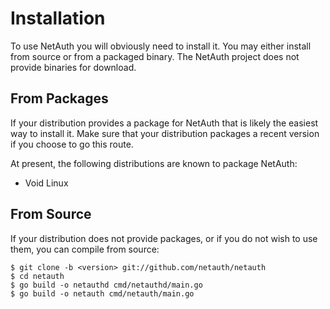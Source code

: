 # Installation

To use NetAuth you will obviously need to install it.  You may either
install from source or from a packaged binary.  The NetAuth project
does not provide binaries for download.

## From Packages

If your distribution provides a package for NetAuth that is likely the
easiest way to install it.  Make sure that your distribution packages
a recent version if you choose to go this route.

At present, the following distributions are known to package NetAuth:

  * Void Linux

## From Source

If your distribution does not provide packages, or if you do not wish
to use them, you can compile from source:

```shell
$ git clone -b <version> git://github.com/netauth/netauth
$ cd netauth
$ go build -o netauthd cmd/netauthd/main.go
$ go build -o netauth cmd/netauth/main.go
```

